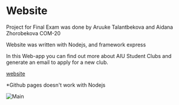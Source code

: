 # Website


Project for Final Exam was done by Aruuke Talantbekova and Aidana Zhorobekova
COM-20

Website was written with Nodejs, and framework express

In this Web-app you can find out more about AIU Student Clubs and generate an email to apply for a new club.

[website](https://website.aruukietalantbi.repl.co/)

*Github pages doesn't work with Nodejs

![Main](https://user-images.githubusercontent.com/73571496/148416042-af69a8eb-21bd-444b-9748-7e64b67a10b9.png)
